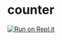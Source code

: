 # counter

[![Run on Repl.it](https://repl.it/badge/github/arrbxr/counter)](https://repl.it/github/arrbxr/counter)